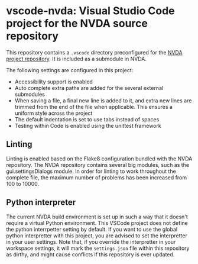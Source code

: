 # vscode-nvda: Visual Studio Code project for the NVDA source repository

This repository contains a `.vscode` directory preconfigured for the [NVDA project repository](https://github.com/nvaccess/nvda).
It is included as a submodule in NVDA.

The following settings are configured in this project:

* Accessibility support is enabled
* Auto complete extra paths are added for the several external submodules
* When saving a file, a final new line is added to it, and extra new lines are trimmed from the end of the file when applicable. This ensures a uniform style across the project
* The default indentation is set to use tabs instead of spaces
* Testing within Code is enabled using the unittest framework

## Linting

Linting is enabled based on the Flake8 configuration bundled with the NVDA repository.
The NVDA repository contains several big modules, such as the gui.settingsDialogs module.
In order for linting to work throughout the complete file, the maximum number of problems has been increased from 100 to 10000.

## Python interpreter

The current NVDA build environment is set up in such a way that it doesn't require a virtual Python environment.
This VSCode project does not define the python interrpetter setting by default.
If you want to use the global python interpretter with this project, you are advised to set the interpretter in your user settings.
Note that, if you override the interpretter in your workspace settings, it will mark the `settings.json` file within this repository as dirthy, and might cause conflicts if this repository is ever updated.
